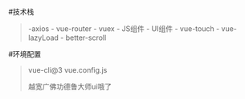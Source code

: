 #技术栈
>   -axios
    - vue-router
    - vuex
    - JS组件
    - UI组件
    - vue-touch
    - vue-lazyLoad
    - better-scroll

#环境配置
>vue-cli@3
>vue.config.js
>
>越宽广佛功德鲁大师ui哦了